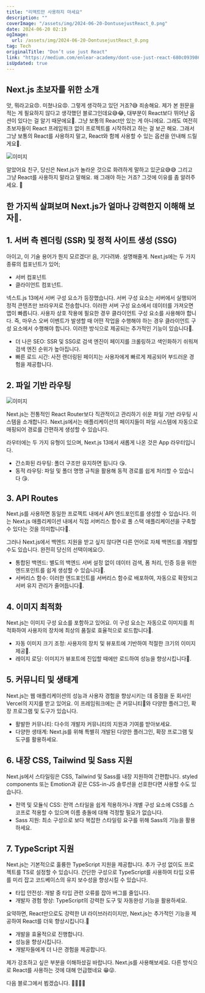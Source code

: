 ```yaml
---
title: "리액트만 사용하지 마세요"
description: ""
coverImage: "/assets/img/2024-06-20-DontusejustReact_0.png"
date: 2024-06-20 02:19
ogImage:
  url: /assets/img/2024-06-20-DontusejustReact_0.png
tag: Tech
originalTitle: "Don’t use just React"
link: "https://medium.com/enlear-academy/dont-use-just-react-680c093986bb"
isUpdated: true
---
```


## Next.js 초보자를 위한 소개

앗, 뭐라고요😠. 미쳤나요😡. 그렇게 생각하고 있던 거죠?😅 죄송해요. 제가 본 원문을 적는 게 필요하지 않다고 생각했던 블로그인데요😅😂, 대부분이 React보다 뛰어난 옵션이 있다는 걸 알기 때문에요🤩. 그냥 보통의 React만 있는 게 아니에요. 그래도 여전히 초보자들이 React 프레임워크 없이 프로젝트를 시작하려고 하는 걸 보곤 해요. 그래서 그냥 보통의 React를 사용하지 말고, React와 함께 사용할 수 있는 옵션을 안내해 드릴게요🤩.

![이미지](https://miro.medium.com/v2/resize:fit:1400/1*2VtlJwEiapSHoivvgMI-Yw.gif)

알았어요 친구, 당신은 Next.js가 놀라운 것으로 화려하게 말하고 있군요😅😅 그리고 그냥 React를 사용하지 말라고 말해요. 왜 그래야 하는 거죠? 그것에 이유를 좀 알려주세요. 🌝

<!-- seedividend - 사각형 -->

<ins class="adsbygoogle"
     style="display:block"
     data-ad-client="ca-pub-4877378276818686"
     data-ad-slot="1898504329"
     data-ad-format="auto"
     data-full-width-responsive="true"></ins>

<script>
     (adsbygoogle = window.adsbygoogle || []).push({});
</script>

## 한 가지씩 살펴보며 Next.js가 얼마나 강력한지 이해해 보자🤩.

## 1. 서버 측 렌더링 (SSR) 및 정적 사이트 생성 (SSG)

아이고, 이 기술 용어가 뭔지 모르겠다! 음, 기다려봐. 설명해줄게. Next.js에는 두 가지 종류의 컴포넌트가 있어;

- 서버 컴포넌트
- 클라이언트 컴포넌트.

<!-- seedividend - 사각형 -->

<ins class="adsbygoogle"
     style="display:block"
     data-ad-client="ca-pub-4877378276818686"
     data-ad-slot="1898504329"
     data-ad-format="auto"
     data-full-width-responsive="true"></ins>

<script>
     (adsbygoogle = window.adsbygoogle || []).push({});
</script>

넥스트.js 13에서 서버 구성 요소가 등장했습니다. 서버 구성 요소는 서버에서 실행되어 정적 콘텐츠만 브라우저로 전송합니다. 이러한 서버 구성 요소에서 데이터를 가져오면 앱이 빠릅니다. 사용자 상호 작용에 필요한 경우 클라이언트 구성 요소를 사용해야 합니다. 즉, 마우스 오버 이벤트가 발생할 때 어떤 작업을 수행해야 하는 경우 클라이언트 구성 요소에서 수행해야 합니다. 이러한 방식으로 제공되는 추가적인 기능이 있습니다🤩.

- 더 나은 SEO: SSR 및 SSG로 검색 엔진이 페이지를 크롤링하고 색인화하기 쉬워져 검색 엔진 순위가 높아집니다.
- 빠른 로드 시간: 사전 렌더링된 페이지는 사용자에게 빠르게 제공되어 부드러운 경험을 제공합니다.

## 2. 파일 기반 라우팅

![이미지](/assets/img/2024-06-20-DontusejustReact_0.png)

<!-- seedividend - 사각형 -->

<ins class="adsbygoogle"
     style="display:block"
     data-ad-client="ca-pub-4877378276818686"
     data-ad-slot="1898504329"
     data-ad-format="auto"
     data-full-width-responsive="true"></ins>

<script>
     (adsbygoogle = window.adsbygoogle || []).push({});
</script>

Next.js는 전통적인 React Router보다 직관적이고 관리하기 쉬운 파일 기반 라우팅 시스템을 소개합니다. Next.js에서는 애플리케이션의 페이지들이 파일 시스템에 자동으로 매핑되어 경로를 간편하게 생성할 수 있습니다.

라우터에는 두 가지 유형이 있으며, Next.js 13에서 새롭게 나온 것은 App 라우터입니다.

- 간소화된 라우팅: 폴더 구조만 유지하면 됩니다 😘.
- 동적 라우팅: 파일 및 폴더 명명 규칙을 활용해 동적 경로를 쉽게 처리할 수 있습니다 😘.

## 3. API Routes

<!-- seedividend - 사각형 -->

<ins class="adsbygoogle"
     style="display:block"
     data-ad-client="ca-pub-4877378276818686"
     data-ad-slot="1898504329"
     data-ad-format="auto"
     data-full-width-responsive="true"></ins>

<script>
     (adsbygoogle = window.adsbygoogle || []).push({});
</script>

Next.js를 사용하면 동일한 프로젝트 내에서 API 엔드포인트를 생성할 수 있습니다. 이는 Next.js 애플리케이션 내에서 직접 서버리스 함수로 풀 스택 애플리케이션을 구축할 수 있다는 것을 의미합니다🫡.

그러나 Next.js에서 백엔드 지원을 받고 싶지 않다면 다른 언어로 자체 백엔드를 개발할 수도 있습니다. 완전히 당신의 선택이에요😏.

- 통합된 백엔드: 별도의 백엔드 서버 설정 없이 데이터 검색, 폼 처리, 인증 등을 위한 엔드포인트를 쉽게 생성할 수 있습니다🥱.
- 서버리스 함수: 이러한 엔드포인트를 서버리스 함수로 배포하여, 자동으로 확장되고 서버 유지 관리가 줄어듭니다🥱.

## 4. 이미지 최적화

<!-- seedividend - 사각형 -->

<ins class="adsbygoogle"
     style="display:block"
     data-ad-client="ca-pub-4877378276818686"
     data-ad-slot="1898504329"
     data-ad-format="auto"
     data-full-width-responsive="true"></ins>

<script>
     (adsbygoogle = window.adsbygoogle || []).push({});
</script>

Next.js는 이미지 구성 요소를 포함하고 있어요. 이 구성 요소는 자동으로 이미지를 최적화하여 사용자의 장치에 최상의 품질로 효율적으로 로드합니다🤩.

- 자동 이미지 크기 조정: 사용자의 장치 및 뷰포트에 기반하여 적절한 크기의 이미지 제공🫡.
- 레이지 로딩: 이미지가 뷰포트에 진입할 때에만 로드하여 성능을 향상시킵니다🫡.

## 5. 커뮤니티 및 생태계

Next.js는 웹 애플리케이션의 성능과 사용자 경험을 향상시키는 데 중점을 둔 회사인 Vercel의 지지를 받고 있어요. 이 프레임워크에는 큰 커뮤니티🤩와 다양한 플러그인, 확장 프로그램 및 도구가 있습니다.

<!-- seedividend - 사각형 -->

<ins class="adsbygoogle"
     style="display:block"
     data-ad-client="ca-pub-4877378276818686"
     data-ad-slot="1898504329"
     data-ad-format="auto"
     data-full-width-responsive="true"></ins>

<script>
     (adsbygoogle = window.adsbygoogle || []).push({});
</script>

- 활발한 커뮤니티: 다수의 개발자 커뮤니티의 지원과 기여를 받아보세요.
- 다양한 생태계: Next.js를 위해 특별히 개발된 다양한 플러그인, 확장 프로그램 및 도구를 활용하세요.

## 6. 내장 CSS, Tailwind 및 Sass 지원

Next.js에서 스타일링은 CSS, Tailwind 및 Sass를 내장 지원하여 간편합니다. styled components 또는 Emotion과 같은 CSS-in-JS 솔루션을 선호한다면 사용할 수도 있습니다.

- 전역 및 모듈식 CSS: 전역 스타일을 쉽게 적용하거나 개별 구성 요소에 CSS를 스코프로 적용할 수 있으며 이름 충돌에 대해 걱정할 필요가 없습니다.
- Sass 지원: 최소 구성으로 보다 복잡한 스타일링 요구를 위해 Sass의 기능을 활용하세요.

<!-- seedividend - 사각형 -->

<ins class="adsbygoogle"
     style="display:block"
     data-ad-client="ca-pub-4877378276818686"
     data-ad-slot="1898504329"
     data-ad-format="auto"
     data-full-width-responsive="true"></ins>

<script>
     (adsbygoogle = window.adsbygoogle || []).push({});
</script>

## 7. TypeScript 지원

Next.js는 기본적으로 훌륭한 TypeScript 지원을 제공합니다. 추가 구성 없이도 프로젝트를 TS로 설정할 수 있습니다. 간단한 구성으로 TypeScript를 사용하여 타입 오류를 미리 잡고 코드베이스의 유지 보수성을 향상시킬 수 있습니다.

- 타입 안전성: 개발 중 타입 관련 오류를 잡아 버그를 줄입니다.
- 개발자 경험 향상: TypeScript의 강력한 도구 및 자동완성 기능을 활용하세요.

요약하면, React만으로도 강력한 UI 라이브러리이지만, Next.js는 추가적인 기능을 제공하여 React를 더욱 향상시킵니다.🤩

<!-- seedividend - 사각형 -->

<ins class="adsbygoogle"
     style="display:block"
     data-ad-client="ca-pub-4877378276818686"
     data-ad-slot="1898504329"
     data-ad-format="auto"
     data-full-width-responsive="true"></ins>

<script>
     (adsbygoogle = window.adsbygoogle || []).push({});
</script>

- 개발을 효율적으로 진행합니다.
- 성능을 향상시킵니다.
- 개발자들에게 더 나은 경험을 제공합니다.

제가 강조하고 싶은 부분을 이해하셨길 바랍니다. Next.js를 사용해보세요. 다른 방식으로 React를 사용하는 것에 대해 언급했네요 😁😜.

다음 블로그에서 뵙겠습니다. 👋👋👋👋
